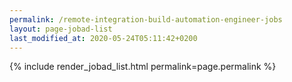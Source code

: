 ```yaml
---
permalink: /remote-integration-build-automation-engineer-jobs
layout: page-jobad-list
last_modified_at: 2020-05-24T05:11:42+0200
---
```

{% include render_jobad_list.html permalink=page.permalink %}
